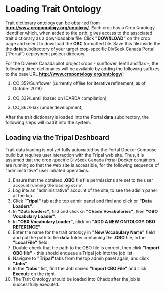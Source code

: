 # Loading Trait Ontology

Trait dictionary ontology can be obtained from **http://www.cropontology.org/ontology/**. Each crop has a Crop Ontology
identifier which, when added to the path, gives access to the associated trait dictionary as a downloadable file.
Click **"DOWNLOAD"** on the crop page and select to download the **OBO** formatted file. Save this file inside the
the **data** subdirectory of your target crop-specific DivSeek Canada Portal ("Portal") deployment project directory.

For the DivSeek Canada pilot project crops - sunflower, lentil and flax -, the following three dictionaries will be 
available by adding the following suffixes to the base URL **http://www.cropontology.org/ontology/**:

1. CO_359/Sunflower (currently offline for iterative refinement, as of October 2018)

2. CO_339/Lentil (based on ICARDA compilation)

3. CO_362/Flax (under development)

After the trait dictionary is loaded into the Portal **data** subdirectory, the following steps will load it into the
system. 

## Loading via the Tripal Dashboard

Trait data loading is not yet fully automated by the Portal Docker Compose build but requires user interaction with 
the Tripal web site.  Thus, it is assumed that the crop-specific DivSeek Canada Portal Docker containers are running 
so that the web site is accessible, for the following sequence of "administrative" user initiated operations.

1. Ensure that the obtained **.OBO** file file permissions are set to the user account running the loading script.
2. Log into an "administrative" account of the site, to see the admin panel at the top.
3. Click **"Tripal"** tab at the top admin panel and find and click on **"Data Loaders"**.
4. In **"Data loaders"**, find and click on **"Chado Vocabularies"**, then **"OBO Vocabulary Loader"**.
5. In **"OBO Vocabulary Loader"**, click on **"ADD A NEW ONTOLOGY OBO REFERENCE"**.
6. Enter the name for the trait ontology in **"New Vocabulary Name"** field and put the path to the **data** folder
containing the **.OBO** file, in the **"Local File"** field. 
7. Double-check that the path to the OBO file is correct, then click **"Import OBO file"** - this should enqueue 
a Tripal job into the job list.
8. Navigate to **"Tripal"** tabs from the top admin panel again, and click **"Jobs"**.
9. In the **"Jobs"** list, find the Job named **"Import OBO File"** and click **Execute** on the right.
10. The Trait Ontology should be loaded into Chado after the job is successfully executed.

